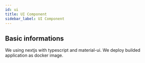 ```yaml
---
id: ui
title: UI Component
sidebar_label: UI Component
---
```



## Basic informations

We using nextjs with typescript and material-ui. We deploy builded application as docker image.
